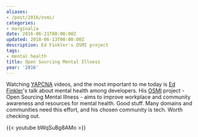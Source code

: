 ```yaml
---
aliases:
- /post/2016/osmi/
categories:
- marginalia
date: 2016-06-21T00:00:00Z
updated: 2018-06-13T00:00:00Z
description: Ed Finkler's OSMI project
tags:
- mental health
title: Open Sourcing Mental Illness
year: '2016'
---
```

Watching [YAPCNA][] videos, and the most important to me today is
[Ed Finkler][]'s talk about
mental health among developers. His [OSMI][] project - Open Sourcing Mental
Illness - aims to improve workplace and community awareness and resources for
mental health. Good stuff. Many domains and communities need this effort,
and his chosen community is tech. Worth checking out.

[Ed Finkler]: https://funkatron.com
[OSMI]: https://osmihelp.org
[YAPCNA]: http://www.yapcna.org
<!-- more -->

{{< youtube bWqSuBg8AMo >}}
